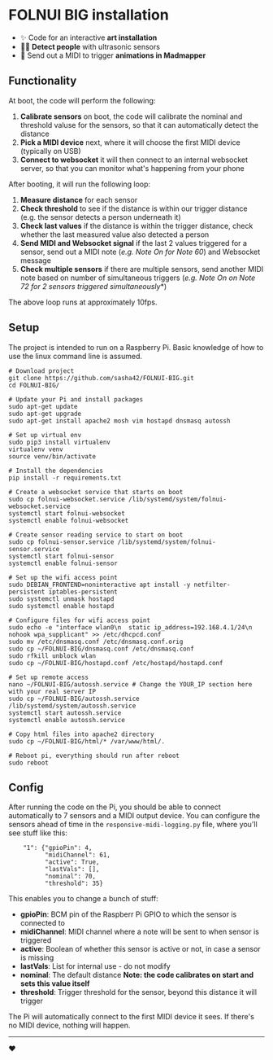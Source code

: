 # FOLNUI BIG installation

* ✨  Code for an interactive **art installation**
* 💁‍♀️  **Detect people** with ultrasonic sensors
* 🎹  Send out a MIDI to trigger **animations in Madmapper**

## Functionality
At boot, the code will perform the following:
1. **Calibrate sensors** on boot, the code will calibrate the nominal and threshold valuse for the sensors, so that it can automatically detect the distance
2. **Pick a MIDI device** next, where it will choose the first MIDI device (typically on USB)
3. **Connect to websocket** it will then connect to an internal websocket server, so that you can monitor what's happening from your phone

After booting, it will run the following loop:
1. **Measure distance** for each sensor
2. **Check threshold** to see if the distance is within our trigger distance (e.g. the sensor detects a person underneath it)
3. **Check last values** if the distance is within the trigger distance, check whether the last measured value also detected a person
4. **Send MIDI and Websocket signal** if the last 2 values triggered for a sensor, send out a MIDI note (*e.g. Note On for Note 60*) and Websocket message
4. **Check multiple sensors** if there are multiple sensors, send another MIDI note based on number of simultaneous triggers (*e.g. Note On on Note 72 for 2 sensors triggered simultaneously**)

The above loop runs at approximately 10fps.

## Setup
The project is intended to run on a Raspberry Pi. Basic knowledge of how to use the linux command line is assumed.
```
# Download project
git clone https://github.com/sasha42/FOLNUI-BIG.git
cd FOLNUI-BIG/

# Update your Pi and install packages
sudo apt-get update
sudo apt-get upgrade
sudo apt-get install apache2 mosh vim hostapd dnsmasq autossh

# Set up virtual env
sudo pip3 install virtualenv
virtualenv venv
source venv/bin/activate

# Install the dependencies
pip install -r requirements.txt

# Create a websocket service that starts on boot
sudo cp folnui-websocket.service /lib/systemd/system/folnui-websocket.service
systemctl start folnui-websocket
systemctl enable folnui-websocket

# Create sensor reading service to start on boot
sudo cp folnui-sensor.service /lib/systemd/system/folnui-sensor.service
systemctl start folnui-sensor
systemctl enable folnui-sensor

# Set up the wifi access point
sudo DEBIAN_FRONTEND=noninteractive apt install -y netfilter-persistent iptables-persistent
sudo systemctl unmask hostapd
sudo systemctl enable hostapd

# Configure files for wifi access point
sudo echo -e "interface wlan0\n  static ip_address=192.168.4.1/24\n  nohook wpa_supplicant" >> /etc/dhcpcd.conf
sudo mv /etc/dnsmasq.conf /etc/dnsmasq.conf.orig
sudo cp ~/FOLNUI-BIG/dnsmasq.conf /etc/dnsmasq.conf 
sudo rfkill unblock wlan
sudo cp ~/FOLNUI-BIG/hostapd.conf /etc/hostapd/hostapd.conf

# Set up remote access
nano ~/FOLNUI-BIG/autossh.service # Change the YOUR_IP section here with your real server IP
sudo cp ~/FOLNUI-BIG/autossh.service /lib/systemd/system/autossh.service
systemctl start autossh.service
systemctl enable autossh.service

# Copy html files into apache2 directory
sudo cp ~/FOLNUI-BIG/html/* /var/www/html/.

# Reboot pi, everything should run after reboot
sudo reboot
```

## Config
After running the code on the Pi, you should be able to connect automatically to 7 sensors and a MIDI output device. You can configure the sensors ahead of time in the `responsive-midi-logging.py` file, where you'll see stuff like this:
```
    "1": {"gpioPin": 4,
          "midiChannel": 61,
          "active": True,
          "lastVals": [],
          "nominal": 70,
          "threshold": 35}
```

This enables you to change a bunch of stuff:
* **gpioPin**: BCM pin of the Raspberr Pi GPIO to which the sensor is connected to
* **midiChannel**: MIDI channel where a note will be sent to when sensor is triggered
* **active**: Boolean of whether this sensor is active or not, in case a sensor is missing
* **lastVals**: List for internal use - do not modify
* **nominal**: The default distance **Note: the code calibrates on start and sets this value itself**
* **threshold**: Trigger threshold for the sensor, beyond this distance it will trigger

The Pi will automatically connect to the first MIDI device it sees. If there's no MIDI device, nothing will happen.

---

❤️